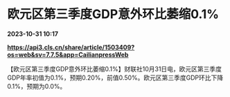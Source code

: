 # 欧元区第三季度GDP意外环比萎缩0.1%

**2023-10-31 10:17**

**https://api3.cls.cn/share/article/1503409?os=web&sv=7.7.5&app=CailianpressWeb**

【欧元区第三季度GDP意外环比萎缩0.1%】财联社10月31日电，欧元区第三季度GDP年率初值为0.1%，预期0.20%，前值0.50%。欧元区第三季度GDP环比下降0.1%，预期为0.0%。